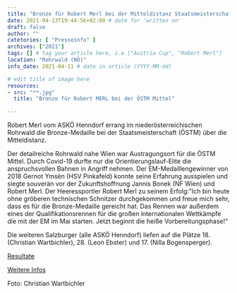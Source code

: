 ```yaml
---
title: "Bronze für Robert Merl bei der Mitteldistanz Staatsmeisterschaft"
date: 2021-04-13T19:44:56+02:00 # date for 'written on'
draft: false
author: ""
catetories: [ "Presseinfo" ]
archives: ["2021"]
tags: [] # tag your article here, i.e ["Austria Cup", "Robert Merl"]
location: "Rohrwald (NÖ)"
info_date: 2021-04-11 # date in article (YYYY-MM-dd)

# edit title of image here
resources:
- src: "**.jpg"
  title: "Bronze für Robert MERL bei der ÖSTM Mittel"

---
```


Robert Merl vom ASKÖ Henndorf errang im niederösterreichischen Rohrwald die Bronze-Medaille bei der Staatsmeisterschaft (ÖSTM) über die Mitteldistanz.

<!--more-->

Der detailreiche Rohrwald nahe Wien war Austragungsort für die ÖSTM Mittel. Durch Covid-19 durfte nur die Orientierungslauf-Elite die anspruchsvollen Bahnen in Angriff nehmen. Der EM-Medaillengewinner von 2018 Gernot Ymsén (HSV Pinkafeld) konnte seine Erfahrung ausspielen und siegte souverän vor der Zukunftshoffnung Jannis Bonek (NF Wien) und Robert Merl.
Der Heeressportler Robert Merl zu seinem Erfolg:"Ich bin heute ohne gröberen technischen Schnitzer durchgekommen und freue mich sehr, dass es für die Bronze-Medaille gereicht hat. Das Rennen war außerdem eines der Qualifikationsrennen für die großen internationalen Wettkämpfe die mit der EM im Mai starten. Jetzt beginnt die heiße Vorbereitungsphase!"

Die weiteren Salzburger (alle ASKÖ Henndorf) liefen auf die Plätze 18. (Christian Wartbichler), 28. (Leon Ebster) und 17. (Nilla Bogensperger).

[Resultate](https://www.oefol.at/anne/files/uploaded/event_3366_2021-04-11-oestm-mittel-ergebnisse.html)

[Weitere Infos](https://www.oefol.at/anne/?p=1&q=3&id=3366)

Foto: Christian Wartbichler